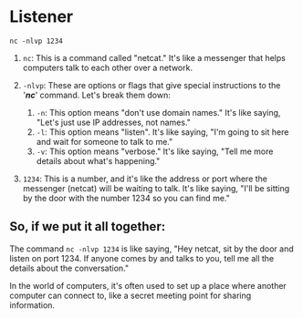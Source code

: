 # Listener

```
nc -nlvp 1234
```
1. `nc`: This is a command called "netcat." It's like a messenger that helps computers talk to each other over a network.

2. `-nlvp`: These are options or flags that give special instructions to the '***nc***' command. Let's break them down:
   1. `-n`: This option means "don't use domain names." It's like saying, "Let's just use IP addresses, not names."
   2. `-l`: This option means "listen". It's like saying, "I'm going to sit here and wait for someone to talk to me."
   3. `-v`: This option means "verbose." It's like saying, "Tell me more details about what's happening."

3. `1234`: This is a number, and it's like the address or port where the messenger (netcat) will be waiting to talk. It's like saying, "I'll be sitting by the door with the number 1234 so you can find me."

## So, if we put it all together:

The command `nc -nlvp 1234` is like saying, "Hey netcat, sit by the door and listen on port 1234. If anyone comes by and talks to you, tell me all the details about the conversation."

In the world of computers, it's often used to set up a place where another computer can connect to, like a secret meeting point for sharing information.
